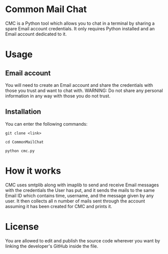 # Common Mail Chat 

CMC is a Python tool which allows you to chat in a terminal by sharing a spare Email account credentials. It only requires Python installed and an Email account dedicated to it. 

# Usage
## Email account
You will need to create an Email account and share the credentials with those you trust and want to chat with. WARNING: Do not share any personal information in any way with those you do not trust.
## Installation
You can enter the following commands:
```
git clone <link>
```
```
cd CommonMailChat
```
```
python cmc.py
```
# How it works
CMC uses smtplib along with imaplib to send and receive Email messages with the credentials the User has put, and it sends the mails to the same Email ID which contains time, username, and the message given by any user. It then collects all n number of mails sent through the account assuming it has been created for CMC and prints it. 

# License
You are allowed to edit and publish the source code wherever you want by linking the developer's GitHub inside the file.
